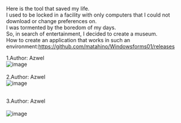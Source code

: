Here is the tool that saved my life.<br>
I used to be locked in a facility with only computers that I could not download or change preferences on.<br> 
I was tormented by the boredom of my days.<br>
So, in search of entertainment, I decided to create a museum.<br>
How to create an application that works in such an environment:https://github.com/matahino/Windowsforms01/releases


1.Author: Azwel<br>
![image](https://github.com/matahino/drawing/assets/96413690/20f2b01e-15e9-4eb2-bdbe-91bc3260cb90) <br><br>
2.Author: Azwel<br>
![image](https://github.com/matahino/drawing/assets/96413690/0921e6e2-cfdf-42e8-a5eb-012323a3ff7b) <br><br>

3.Author: Azwel<br><br>
![image](https://github.com/matahino/drawing/assets/96413690/90a1ad73-c433-43aa-aea2-5a399cd67846)<br><br>
